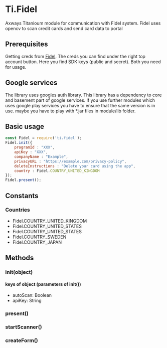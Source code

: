 # Ti.Fidel

Axways Titanioum module for communication with Fidel system. Fidel uses opencv to scan credit cards and send card data to portal

## Prerequisites

Getting creds from [Fidel](http://fidel.uk/). The creds you can find under the right top account button. Here you find SDK keys (public and secret). Both you need for usage.

##  Google services

The library uses googles auth library. This library has a dependency to core and basement part of google services. If you use further modules which uses google play services you have to ensure that the same version is in use. maybe you have to play with *.jar files in module/lib folder.

## Basic usage


```javascript
const Fidel = require('ti.fidel');
Fidel.init({
	programId : "XXX",
	apiKey : "XXX",
	companyName : "Example",
	privacyURL : "https://example.com/privacy-policy",
	deleteInstructions : "Delete your card using the app",
	country : Fidel.COUNTRY_UNITED_KINGDOM
});	
Fidel.present();
```

## Constants

### Countries

* Fidel.COUNTRY\_UNITED\_KINGDOM
* Fidel.COUNTRY\_UNITED\_STATES
* Fidel.COUNTRY\_UNITED\_STATES
* Fidel.COUNTRY\_SWEDEN
* Fidel.COUNTRY\_JAPAN  


## Methods

### init(object)
#### keys of object (parameters of init())
* autoScan: Boolean
* apiKey: String



### present()

### startScanner()

### createForm()
